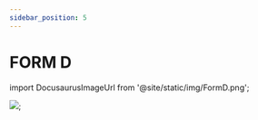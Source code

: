 ```yaml
---
sidebar_position: 5
---
```


# FORM D

import DocusaurusImageUrl from '@site/static/img/FormD.png';

<img src={DocusaurusImageUrl} />;

